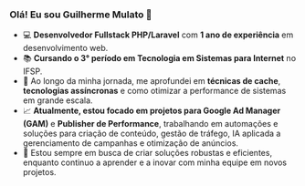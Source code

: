 ### Olá! Eu sou Guilherme Mulato 🚀

- 💻 **Desenvolvedor Fullstack PHP/Laravel** com **1 ano de experiência** em desenvolvimento web.
- 📚 **Cursando o 3° período em Tecnologia em Sistemas para Internet** no IFSP.
- 🔧 Ao longo da minha jornada, me aprofundei em **técnicas de cache**, **tecnologias assíncronas** e como otimizar a performance de sistemas em grande escala.
- 📈 **Atualmente, estou focado em projetos para Google Ad Manager (GAM)** e **Publisher de Performance**, trabalhando em automações e soluções para criação de conteúdo, gestão de tráfego, IA aplicada a gerenciamento de campanhas e otimização de anúncios.
- 🎯 Estou sempre em busca de criar soluções robustas e eficientes, enquanto continuo a aprender e a inovar com minha equipe em novos projetos.

